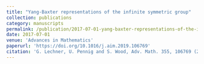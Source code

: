 ```yaml
---
title: "Yang-Baxter representations of the infinite symmetric group"
collection: publications
category: manuscripts
permalink: /publication/2017-07-01-yang-baxter-representations-of-the-infinite-symmetric-group
date: 2017-07-01
venue: 'Advances in Mathematics'
paperurl: 'https://doi.org/10.1016/j.aim.2019.106769'
citation: 'G. Lechner, U. Pennig and S. Wood, Adv. Math. 355, 106769 (2019)'
---
```

